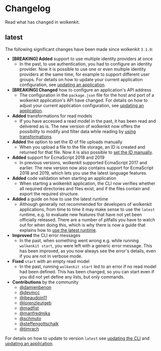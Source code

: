 # Changelog

Read what has changed in wolkenkit.

## latest

The following significant changes have been made since wolkenkit `3.1.0`:

- **[BREAKING] Added** support to use multiple identity providers at once
  - In the past, to use authentication, you had to configure an identity provider. Now it is possible to use one or even multiple identity providers at the same time, for example to support different user groups. For details on how to update your current application configuration, see [updating an application](../../../../latest/getting-started/updating-wolkenkit/updating-an-application/).
- **[BREAKING] Changed** how to configure an application's API address
  - The configuration in the `package.json` file for the host and port of a wolkenkit application's API have changed. For details on how to adjust your current application configuration, see [updating an application](../../../../latest/getting-started/updating-wolkenkit/updating-an-application/).
- **Added** transformations for read models
  - If you have accessed a read model in the past, it has been read and delivered as is. The new version of wolkenkit now offers the possibility to modify and filter data while reading by [using transformations](../../../../latest/reference/creating-the-read-model/defining-transformations/).
- **Added** the option to set the ID of file uploads manually
  - When you upload a file to the file storage, an ID is created and returned for that file. Now it is also possible to [set the ID manually](../../../../latest/reference/storing-large-files/adding-files/#setting-the-id-manually).
- **Added** support for EcmaScript 2018 and 2019
  - In previous versions, wolkenkit supported EcmaScript 2017 and earlier. The new version now also contains support for EcmaScript 2018 and 2019, which lets you use the latest language features.
- **Added** code validation when starting an application
  - When starting a wolkenkit application, the CLI now verifies whether all required directories and files exist, and if the files contain and export the required structure.
- **Added** a guide on how to use the latest runtime
  - Although generally not recommended for developers of wolkenkit applications, from time to time it may make sense to use the `latest` runtime, e.g. to evaluate new features that have not yet been officially released. There are a number of pitfalls you have to watch out for when doing this, which is why there is now a guide that explains how to [use the latest runtime](../../../../latest/guides/using-the-latest-runtime/overview/).
- **Improved** the CLI error messages
  - In the past, when something went wrong e.g. while running `wolkenkit start`, you were left with a generic error message. This has been improved, as you now always see the error's details, even if you are not in verbose mode.
- **Fixed** `start` with an empty read model
  - In the past, running `wolkenkit start` led to an error if no read model had been defined. This has been changed, so you can start even if you did not yet define any lists, but only commands.
- **Contributions** by the community
  - [@damienbenon](https://github.com/damienbenon)
  - [@devmcc](https://github.com/devmcc)
  - [@jbeaudoin11](https://github.com/jbeaudoin11)
  - [@lorenzleutgeb](https://github.com/lorenzleutgeb)
  - [@madfist](https://github.com/madfist)
  - [@manfredmjka](https://github.com/manfredmjka)
  - [@schmuto](https://github.com/schmuto)
  - [@steffengottschalk](https://github.com/steffengottschalk)
  - [@timrach](https://github.com/timrach)

For details on how to update to version `latest` see [updating the CLI](../../../../latest/getting-started/updating-wolkenkit/updating-the-cli/) and [updating an application](../../../../latest/getting-started/updating-wolkenkit/updating-an-application/).
